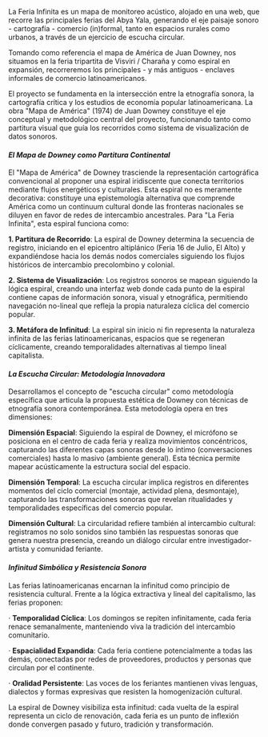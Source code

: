 La Feria Infinita es un mapa de monitoreo acústico, alojado en una web, que recorre las principales ferias del Abya Yala, generando el eje paisaje sonoro \- cartografía \- comercio (in)formal, tanto en espacios rurales como urbanos, a través de un ejercicio de escucha circular.

Tomando como referencia el mapa de América de Juan Downey, nos situamos en la feria tripartita de Visviri / Charaña y como espiral en expansión, recorreremos los principales \- y más antiguos \- enclaves informales de comercio latinoamericanos.

El proyecto se fundamenta en la intersección entre la etnografía sonora, la cartografía crítica y los estudios de economía popular latinoamericana. La obra "Mapa de América" (1974) de Juan Downey constituye el eje conceptual y metodológico central del proyecto, funcionando tanto como partitura visual que guía los recorridos como sistema de visualización de datos sonoros.

#### *El Mapa de Downey como Partitura Continental*

El "Mapa de América" de Downey trasciende la representación cartográfica convencional al proponer una espiral iridiscente que conecta territorios mediante flujos energéticos y culturales. Esta espiral no es meramente decorativa: constituye una epistemología alternativa que comprende América como un continuum cultural donde las fronteras nacionales se diluyen en favor de redes de intercambio ancestrales. Para "La Feria Infinita", esta espiral funciona como:

**1\. Partitura de Recorrido**: La espiral de Downey determina la secuencia de registro, iniciando en el epicentro altiplánico (Feria 16 de Julio, El Alto) y expandiéndose hacia los demás nodos comerciales siguiendo los flujos históricos de intercambio precolombino y colonial.

**2\. Sistema de Visualización**: Los registros sonoros se mapean siguiendo la lógica espiral, creando una interfaz web donde cada punto de la espiral contiene capas de información sonora, visual y etnográfica, permitiendo navegación no-lineal que refleja la propia naturaleza cíclica del comercio popular.

**3\. Metáfora de Infinitud**: La espiral sin inicio ni fin representa la naturaleza infinita de las ferias latinoamericanas, espacios que se regeneran cíclicamente, creando temporalidades alternativas al tiempo lineal capitalista.

#### *La Escucha Circular: Metodología Innovadora*

Desarrollamos el concepto de "escucha circular" como metodología específica que articula la propuesta estética de Downey con técnicas de etnografía sonora contemporánea. Esta metodología opera en tres dimensiones:

**Dimensión Espacial**: Siguiendo la espiral de Downey, el micrófono se posiciona en el centro de cada feria y realiza movimientos concéntricos, capturando las diferentes capas sonoras desde lo íntimo (conversaciones comerciales) hasta lo masivo (ambiente general). Esta técnica permite mapear acústicamente la estructura social del espacio.

**Dimensión Temporal**: La escucha circular implica registros en diferentes momentos del ciclo comercial (montaje, actividad plena, desmontaje), capturando las transformaciones sonoras que revelan ritualidades y temporalidades específicas del comercio popular.

**Dimensión Cultural**: La circularidad refiere también al intercambio cultural: registramos no solo sonidos sino también las respuestas sonoras que genera nuestra presencia, creando un diálogo circular entre investigador-artista y comunidad feriante.

#### *Infinitud Simbólica y Resistencia Sonora*

Las ferias latinoamericanas encarnan la infinitud como principio de resistencia cultural. Frente a la lógica extractiva y lineal del capitalismo, las ferias proponen:

·   	**Temporalidad Cíclica**: Los domingos se repiten infinitamente, cada feria renace semanalmente, manteniendo viva la tradición del intercambio comunitario.

·   	**Espacialidad Expandida**: Cada feria contiene potencialmente a todas las demás, conectadas por redes de proveedores, productos y personas que circulan por el continente.

·   	**Oralidad Persistente**: Las voces de los feriantes mantienen vivas lenguas, dialectos y formas expresivas que resisten la homogenización cultural.

La espiral de Downey visibiliza esta infinitud: cada vuelta de la espiral representa un ciclo de renovación, cada feria es un punto de inflexión donde convergen pasado y futuro, tradición y transformación.

	